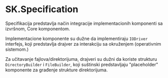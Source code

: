 # SK.Specification

Specifikacija predstavlja način integracije implementacionih komponenti sa izvršnom, Core komponentom.

Implementacione komponente su dužne da implementiraju `IODriver` interfejs, koji predstavlja drajver za interakciju sa okruženjem (operativnim sistemom.)

Za učitavanje fajlova/direktorijuma, drajveri su dužni da koriste strukturu `DirectoryBuilder` i `FileBuilder`, koji suštinski predstavljaju "placeholder" komponente za građenje strukture direktorijuma.